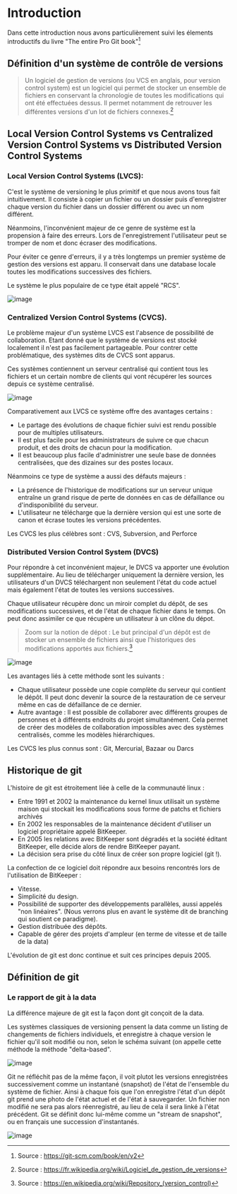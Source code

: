 # Introduction

Dans cette introduction nous avons particulièrement suivi les élements introductifs du livre "The entire Pro Git book"[^1]

## Définition d'un système de contrôle de versions

> Un logiciel de gestion de versions (ou VCS en anglais, pour version control system) est un logiciel qui permet de stocker un ensemble de fichiers en conservant la chronologie de toutes les modifications qui ont été effectuées dessus. Il permet notamment de retrouver les différentes versions d'un lot de fichiers connexes.[^2]

## Local Version Control Systems vs Centralized Version Control Systems vs Distributed Version Control Systems

### Local Version Control Systems (LVCS):

C'est le système de versioning le plus primitif et que nous avons tous fait intuitivement. Il consiste à copier un fichier ou un dossier puis d'enregistrer chaque version du fichier dans un dossier différent ou avec un nom différent. 

Néanmoins, l'inconvénient majeur de ce genre de système est la propension à faire des erreurs. Lors de l'enregistrement l'utilisateur peut se tromper de nom et donc écraser des modifications. 

Pour éviter ce genre d'erreurs, il y a très longtemps un premier système de gestion des versions est apparu. Il conservait dans une database locale toutes les modifications successives des fichiers.

Le système le plus populaire de ce type était appelé "RCS".

![image](https://user-images.githubusercontent.com/98811386/169887864-efc66478-2594-4894-9e22-7fa843c30ca1.png)

### Centralized Version Control Systems (CVCS).

Le problème majeur d'un système LVCS est l'absence de possibilité de collaboration. Etant donné que le système de versions est stocké localement il n'est pas facilement partageable. Pour contrer cette problématique, des systèmes dits de CVCS sont apparus. 

Ces systèmes contiennent un serveur centralisé qui contient tous les fichiers et un certain nombre de clients qui vont récupérer les sources depuis ce système centralisé. 

![image](https://git-scm.com/book/en/v2/images/centralized.png)

Comparativement aux LVCS ce système offre des avantages certains : 

* Le partage des évolutions de chaque fichier suivi est rendu possible pour de multiples utilisateurs.
* Il est plus facile pour les administrateurs de suivre ce que chacun produit, et des droits de chacun pour la modification.
* Il est beaucoup plus facile d'administrer une seule base de données centralisées, que des dizaines sur des postes locaux. 

Néanmoins ce type de système a aussi des défauts majeurs : 

* La présence de l'historique de modifications sur un serveur unique entraîne un grand risque de perte de données en cas de défaillance ou d'indisponibilité du serveur. 
* L'utilisateur ne télécharge que la dernière version qui est une sorte de canon et écrase toutes les versions précédentes.

Les CVCS les plus célèbres sont : CVS, Subversion, and Perforce

### Distributed Version Control System (DVCS)

Pour répondre à cet inconvénient majeur, le DVCS va apporter une évolution supplémentaire. Au lieu de télécharger uniquement la dernière version, les utilisateurs d'un DVCS téléchargent non seulement l'état du code actuel mais également l'état de toutes les versions successives. 

Chaque utilisateur récupère donc un miroir complet du dépôt, de ses modifications successives, et de l'état de chaque fichier dans le temps. On peut donc assimiler ce que récupère un utilisateur à un clône du dépot.

> Zoom sur la notion de dépot : Le but principal d'un dépôt est de stocker un ensemble de fichiers ainsi que l'historiques des modifications apportés aux fichiers.[^3]

![image](https://git-scm.com/book/en/v2/images/distributed.png)

Les avantages liés à cette méthode sont les suivants : 

* Chaque utilisateur possède une copie complète du serveur qui contient le dépôt. Il peut donc devenir la source de la restauration de ce serveur même en cas de défaillance de ce dernier. 
* Autre avantage : Il est possible de collaborer avec différents groupes de personnes et à différents endroits du projet simultanément. Cela permet de créer des modèles de collaboration impossibles avec des systèmes centralisés, comme les modèles hiérarchiques. 

Les CVCS les plus connus sont : Git, Mercurial, Bazaar ou Darcs

## Historique de git

L'histoire de git est étroitement liée à celle de la communauté linux :
* Entre 1991 et 2002 la maintenance du kernel linux utilisait un système maison qui stockait les modifications sous forme de patchs et fichiers archivés 
* En 2002 les responsables de la maintenance décident d'utiliser un logiciel propriétaire appelé BitKeeper.
* En 2005 les relations avec BitKeeper sont dégradés et la société éditant BitKeeper, elle décide alors de rendre BitKeeper payant. 
* La décision sera prise du côté linux de créer son propre logiciel (git !).

La confection de ce logiciel doit répondre aux besoins rencontrés lors de l'utilisation de BitKeeper :
* Vitesse.
* Simplicité du design.
* Possibilité de supporter des développements parallèles, aussi appelés "non linéaires". (Nous verrons plus en avant le système dit de branching qui soutient ce paradigme).
* Gestion distribuée des dépôts.
* Capable de gérer des projets d'ampleur (en terme de vitesse et de taille de la data)

L'évolution de git est donc continue et suit ces principes depuis 2005. 

## Définition de git

### Le rapport de git à la data 

La différence majeure de git est la façon dont git conçoit de la data. 

Les systèmes classiques de versioning pensent la data comme un listing de changements de fichiers individuels, et enregistre à chaque version le fichier qu'il soit modifié ou non, selon le schéma suivant (on appelle cette méthode la méthode "delta-based". 

![image](https://git-scm.com/book/en/v2/images/deltas.png)

Git ne réfléchit pas de la même façon, il voit plutot les versions enregistrées successivement comme un instantané (snapshot) de l'état de l'ensemble du système de fichier. 
Ainsi à chaque fois que l'on enregistre l'état d'un dépôt git prend une photo de l'état actuel et de l'état à sauvegarder. Un fichier non modifié ne sera pas alors réenregistré, au lieu de cela il sera linké à l'état précédent. 
Git se définit donc lui-même comme un "stream de snapshot", ou en français une succession d'instantanés.

![image](https://git-scm.com/book/en/v2/images/snapshots.png)


[^1]: Source : https://git-scm.com/book/en/v2
[^2]: Source : https://fr.wikipedia.org/wiki/Logiciel_de_gestion_de_versions
[^3]: Source : https://en.wikipedia.org/wiki/Repository_(version_control)
